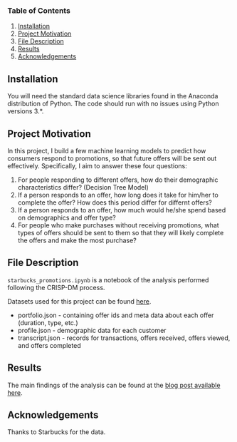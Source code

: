 ### Table of Contents

  1. [Installation](#installation)
  2. [Project Motivation](#motivation)
  3. [File Description](#files)
  4. [Results](#results)
  5. [Acknowledgements](#acknowledge)
  
## Installation <a name = "installation"></a>

You will need the standard data science libraries found in the Anaconda distribution of Python. The code should run with no issues using Python versions 3.*.

## Project Motivation <a name = "motivation"></a>
In this project, I build a few machine learning models to predict how consumers respond to promotions, so that future offers will be sent out effectively. Specifically, I aim to answer these four questions: 

1. For people responding to different offers, how do their demographic characteristics differ? (Decision Tree Model)
2. If a person responds to an offer, how long does it take for him/her to complete the offer? How does this period differ for differnt offers?
3. If a person responds to an offer, how much would he/she spend based on demographics and offer type?
4. For people who make purchases without receiving promotions, what types of offers should be sent to them so that they will likely complete the offers and make the most purchase?


## File Description <a name = "files"></a>

`starbucks_promotions.ipynb` is a notebook of the analysis performed following the CRISP-DM process.

Datasets used for this project can be found [here](https://drive.google.com/drive/folders/11I4soh4EZWUnL4DMnm8dKSF-fU9h-J2e?usp=sharing). 
* portfolio.json - containing offer ids and meta data about each offer (duration, type, etc.)
* profile.json - demographic data for each customer
* transcript.json - records for transactions, offers received, offers viewed, and offers completed

## Results <a name = "results"></a>

The main findings of the analysis can be found at the [blog post available here](). 

## Acknowledgements <a name = "acknowledge"></a>
  
Thanks to Starbucks for the data.

